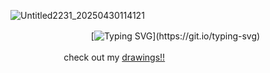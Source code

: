 ![Untitled2231_20250430114121](https://github.com/user-attachments/assets/8c624df9-6a5c-490a-b6c6-d70eb510f4f9)

ㅤㅤㅤㅤㅤㅤㅤㅤㅤㅤ[![Typing SVG](https://readme-typing-svg.demolab.com?font=Fira+Code&pause=1000&color=B0B4A8&width=435&lines=NOSOI;SEED;GROWTH;WAKEFULNESSES;SPREAD.)](https://git.io/typing-svg)

ㅤ
ㅤ
ㅤㅤㅤㅤcheck out my [drawings!!](https://cappyzero.straw.page/)

